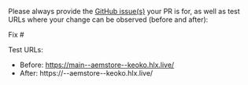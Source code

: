 Please always provide the [GitHub issue(s)](../issues) your PR is for, as well as test URLs where your change can be observed (before and after):

Fix #<gh-issue-id>

Test URLs:
- Before: https://main--aemstore--keoko.hlx.live/
- After: https://<branch>--aemstore--keoko.hlx.live/
